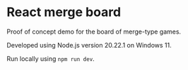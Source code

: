 # React merge board

Proof of concept demo for the board of merge-type games.

Developed using Node.js version 20.22.1 on Windows 11.

Run locally using `npm run dev`.
